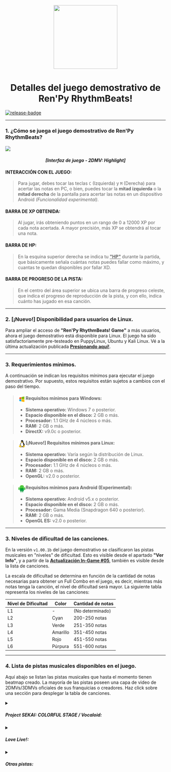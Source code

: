 [release]: https://github.com/CharlieFuu69/RenPy_RhythmBeats/releases
[release-badge]: https://img.shields.io/github/v/release/CharlieFuu69/RenPy_RhythmBeats?style=for-the-badge&logo=github

<p align="center">
  <img width="200" height="200" src="https://user-images.githubusercontent.com/77955772/208582867-fe267999-3f6c-448f-ae78-26b14ced10ac.png">
</p>

<h1 align="center"> Detalles del juego demostrativo de Ren'Py RhythmBeats! </h1>

[![release-badge]][release]

---
<h3 id="how-to-play"> 1. ¿Cómo se juega el juego demostrativo de Ren'Py RhythmBeats? </h3>

<img align="center" src="https://user-images.githubusercontent.com/77955772/227761433-b2e86077-3b0d-4d23-b30e-1886c580fcc5.png"></img>
<h4 align = "center"> <i>[Interfaz de juego - 2DMV: Highlight]</i> </h4>

#### INTERACCIÓN CON EL JUEGO:
> Para jugar, debes tocar las teclas `C` (Izquierda) y `M` (Derecha) para acertar las notas en PC, o bien, puedes tocar la **mitad izquierda** o la **mitad derecha** de la pantalla para acertar las notas en un dispositivo Android _(Funcionalidad experimental)_.

#### BARRA DE XP OBTENIDA:
> Al jugar, irás obteniendo puntos en un rango de 0 a 12000 XP por cada nota acertada. A mayor precisión, más XP se obtendrá al tocar una nota.

#### BARRA DE HP:
> En la esquina superior derecha se indica tu <ins>**"HP"**</ins> durante la partida, que básicamente señala cuántas notas puedes fallar como máximo, y cuantas te quedan disponibles por fallar XD.

#### BARRA DE PROGRESO DE LA PISTA:
> En el centro del área superior se ubica una barra de progreso celeste, que indica el progreso de reproducción de la pista, y con ello, indica cuánto has jugado en esa canción.

---

<h3 id="rbs-in-linux"> 2. [¡Nuevo!] Disponibilidad para usuarios de Linux. </h3>

Para ampliar el acceso de **"Ren'Py RhythmBeats! Game"** a más usuarios, ahora el juego demostrativo está disponible para Linux. El juego ha sido satisfactoriamente pre-testeado en PuppyLinux, Ubuntu y Kali Linux. Vé a la última actualización publicada **[Presionando aquí!](https://github.com/CharlieFuu69/RenPy_RhythmBeats/releases/latest)**.

---

### 3. Requerimientos mínimos.

A continuación se indican los requisitos mínimos para ejecutar el juego demostrativo. Por supuesto, estos requisitos están sujetos a cambios con el paso del tiempo.

><p align="left">
>    <img align="left" width="24" height="24" src="icons/windows.png"/>
>    <h4>Requisitos mínimos para Windows:</h4>
> </p>
> 
> * **Sistema operativo:** Windows 7 o posterior.
> * **Espacio disponible en el disco:** 2 GB o más.
> * **Procesador:** 1.1 GHz de 4 núcleos o más.
> * **RAM:** 2 GB o más.
> * **DirectX:** v9.0c o posterior.

><p align="left">
>    <img align="left" width="24" height="24" src="icons/linux.png"/>
>    <h4>[¡Nuevo!] Requisitos mínimos para Linux:</h4>
> </p>
> 
> * **Sistema operativo:** Varía según la distribución de Linux.
> * **Espacio disponible en el disco:** 2 GB o más.
> * **Procesador:** 1.1 GHz de 4 núcleos o más.
> * **RAM:** 2 GB o más.
> * **OpenGL:** v2.0 o posterior.

><p align="left">
>    <img align="left" width="24" height="24" src="icons/android.png"/>
>    <h4>Requisitos mínimos para Android (Experimental):</h4>
> </p>
> 
> * **Sistema operativo:** Android v5.x o posterior.
> * **Espacio disponible en el disco:** 2 GB o más.
> * **Procesador:** Gama Media (Snapdragon 640 o posterior).
> * **RAM:** 2 GB o más.
> * **OpenGL ES:** v2.0 o posterior.

---

### 3. Niveles de dificultad de las canciones.

En la versión `v1.00.1b` del juego demostrativo se clasificaron las pistas musicales en "niveles" de dificultad. Esto es visible desde el apartado **"Ver Info"**, y a partir de la **[Actualización In-Game #05](https://github.com/CharlieFuu69/RenPy_RhythmBeats/releases/tag/v1.00.1b_upd05)**, también es visible desde la lista de canciones.

La escala de dificultad se determina en función de la cantidad de notas necesarias para obtener un Full Combo en el juego, es decir, mientras más notas tenga la canción, el nivel de dificultad será mayor. La siguiente tabla representa los niveles de las canciones:

| Nivel de Dificultad | Color    | Cantidad de notas |
|---|---|---|
| L1                  | -        | (No determinado)  |
| L2                  | Cyan     | 200-250 notas     |
| L3                  | Verde    | 251-350 notas     |
| L4                  | Amarillo | 351-450 notas     |
| L5                  | Rojo     | 451-550 notas     |
| L6                  | Púrpura  | 551-600 notas     |

---
### 4. Lista de pistas musicales disponibles en el juego.

Aquí abajo se listan las pistas musicales que hasta el momento tienen beatmap creado. La mayoría de las pistas poseen una capa de video de 2DMVs/3DMVs oficiales de sus franquicias o creadores. Haz click sobre una sección para desplegar la tabla de canciones.

<details>
  <summary><h5>Project SEKAI: COLORFUL STAGE / Vocaloid:</h5></summary>
<br>

| Pistas musicales               | Artistas/Unidad                        | BPM | Dificultad | Full Combo | MV                                       |
|---|---|---|---|---|---|
| Highlight                      | Kira Ft. Hatsune Miku                  | 130 | L3         | 253 notas  | MV: Ekkoberry, riguruma (MIKU EXPO 2021) |
| Gunjou Sanka (SEKAI Ver.)      | Hatsune Miku, Ichika Hoshino... (4 más)| 168 | L3         | 307 notas  | 3DMV: "Project SEKAI: COLORFUL STAGE!"   |
| Hand in Hand                   | Hatsune Miku / Kz                      | 128 | L4         | 381 notas  | No añadido                               |
| Angel's Clover                 | MORE MORE JUMP!                        | 193 | L4         | 437 notas  | 3DMV: "Project SEKAI: COLORFUL STAGE!"   |
| Greenlights Serenade           | Hatsune Miku                           | 200 | L4         | 443 notas  | No añadido                               |
| Happy Synthesizer (SEKAI Ver.) | MORE MORE JUMP!                        | 127 | L6         | 578 notas  | 3DMV: "Project SEKAI: COLORFUL STAGE!"   |
| Sweet Magic                    | Wonderlands × Showtime                 | 123 | L5         | 540 notas  | 3DMV: "Project SEKAI: COLORFUL STAGE!"   |
| Brand New Day                  | irucaice Ft. Hatsune Miku              | 185 | L6         | 608 notas  | No añadido                               |
| STAGE OF SEKAI                 | Leo/need × Kagamine Len                | 190 | L5         | 473 notas  | 3DMV: "Project SEKAI: COLORFUL STAGE!"   |
| Stella                         | Leo/need                               | 197 | L5         | 509 notas  | 3DMV: "Project SEKAI: COLORFUL STAGE!"   |
| Teo                            | Leo/need                               | 185 | L5         | 507 notas  | 3DMV: "Project SEKAI: COLORFUL STAGE!"   |
</details>


<details>
  <summary><h5>Love Live!:</h5></summary>
<br>

| Pistas musicales               | Artistas/Unidad                             | BPM | Dificultad | Full Combo | MV                                 |
|---|---|---|---|---|---|
| Mirai no Bokura wa Shitteru yo | Aqours                                      | 181 | L2         | 229 notas  | MV: Love Live! Sunshine!! S2 OP    |
| MOMENT RING                    | μ's                                         | 196 | L4         | 368 notas  | 3DMV: "Love Live! SIF ALL STARS"   |
| Ryouran! Victory Road          | Love Live! Nijigasaki High School Idol Club | 135 | L6         | 580 notas  | MV Fanmade: Henry L.               |
| Snow Halation                  | μ's                                         | 173 | L3         | 305 notas  | 3DMV: "Love Live! SIF ALL STARS"   |
| NEO SKY, NEO MAP!              | Love Live! Nijigasaki High School Idol Club | 142 | L3         | 276 notas  | 3DMV: "Love Live! SIF ALL STARS"   |
| BANZAI! digital trippers       | Aqours Ft. Hatsune Miku                     | 180 | L4         | 418 notas  | MV/CGI: SUNRISE, Lantis, KADOKAWA. |
| START!! True dreams            | Liella!                                     | 178 | L3         | 268 notas  | MV: "Love Live! Superstar!! S1 OP" |
| No brand girls                 | μ's                                         | 196 | L4         | 391 notas  | 3DMV: "Love Live! SIF ALL STARS"   |
| DREAMY COLOR                   | Aqours                                      | 190 | L5         | 521 notas  | No añadido                         |
| Genki Zenkai DAY! DAY! DAY!    | CYaRon!                                     | 190 | L5         | 454 notas  | 3DMV: "Love Live! SIF ALL STARS"   |
| Sore wa Bokutachi no Kiseki    | μ's                                         | 180 | L3         | 304 notas  | 3DMV: "Love Live! SIF ALL STARS"   |
| DIVE!                          | Setsuna Yuki (CV: Kusunoki Tomori)          | 180 | L4         | 411 notas  | No añadido                         |
</details>


<details>
  <summary><h5>Otras pistas:</h5></summary>
<br>
  
| Pistas musicales      | Artistas                  | BPM | Dificultad | Full Combo | MV         |
|---|---|---|---|---|---|
| The Anthem (Der Alte) | Dimitri Vegas & Like Mike | 140 | L5         | 535 notas  | No añadido |
</details>
